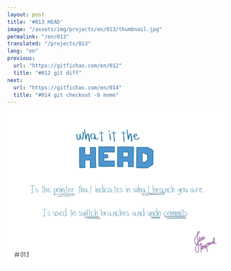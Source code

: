 ```yaml
---
layout: post
title: '#013 HEAD'
image: "/assets/img/projects/en/013/thumbnail.jpg"
permalink: "/en/013"
translated: "/projects/013"
lang: "en"
previous:
  url: "https://gitfichas.com/en/012"
  title: "#012 git diff"
next:
  url: "https://gitfichas.com/en/014"
  title: "#014 git checkout -b nome"
---
```


<img alt="What is HEAD? It is a pointer to indicate which branch you are on" src="/assets/img/projects/en/013/full.jpg">